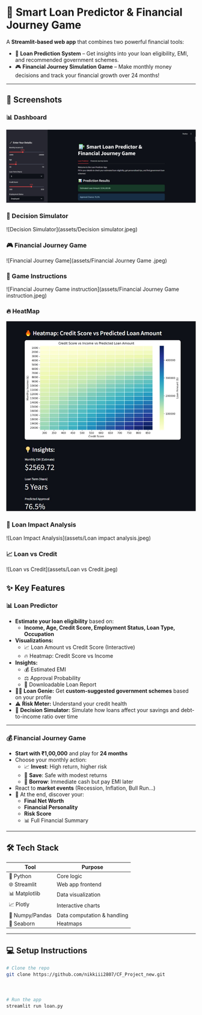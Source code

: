 # 🏦 **Smart Loan Predictor & Financial Journey Game**

A **Streamlit-based web app** that combines two powerful financial tools:

- 🔮 **Loan Prediction System** – Get insights into your loan eligibility, EMI, and recommended government schemes.
- 🎮 **Financial Journey Simulation Game** – Make monthly money decisions and track your financial growth over 24 months!

---

## 📸 Screenshots

### 📊 Dashboard
![Dashboard](assets/Dashboard.jpeg)

### 🧠 Decision Simulator
![Decision Simulator](assets/Decision simulator.jpeg)

### 🎮 Financial Journey Game
![Financial Journey Game](assets/Financial Journey Game .jpeg)

### 📝 Game Instructions
![Financial Journey Game instruction](assets/Financial Journey Game instruction.jpeg)

### 🔥 HeatMap
![HeatMap](assets/HeatMap.jpeg)

### 💸 Loan Impact Analysis
![Loan Impact Analysis](assets/Loan impact analysis.jpeg)

### 📈 Loan vs Credit
![Loan vs Credit](assets/Loan vs Credit.jpeg)


## ✨ **Key Features**

### 📊 **Loan Predictor**
- **Estimate your loan eligibility** based on:
  - **Income, Age, Credit Score, Employment Status, Loan Type, Occupation**
- **Visualizations:**
  - 📈 Loan Amount vs Credit Score (Interactive)
  - 🔥 Heatmap: Credit Score vs Income
- **Insights:**
  - 💰 Estimated EMI
  - ⚖️ Approval Probability
  - 🧾 Downloadable Loan Report
- 🧞‍♂️ **Loan Genie:** Get **custom-suggested government schemes** based on your profile
- ⚠️ **Risk Meter:** Understand your credit health
- 🧠 **Decision Simulator:** Simulate how loans affect your savings and debt-to-income ratio over time

---

### 💰 **Financial Journey Game**
- **Start with ₹1,00,000** and play for **24 months**
- Choose your monthly action:
  - 📈 **Invest**: High return, higher risk
  - 🏦 **Save**: Safe with modest returns
  - 💸 **Borrow**: Immediate cash but pay EMI later
- React to **market events** (Recession, Inflation, Bull Run...)
- 🎯 At the end, discover your:
  - **Final Net Worth**
  - **Financial Personality**
  - **Risk Score**
  - 📊 Full Financial Summary

---

## 🛠️ **Tech Stack**

| Tool          | Purpose                     |
|---------------|-----------------------------|
| 🐍 Python     | Core logic                  |
| 🌐 Streamlit  | Web app frontend            |
| 📊 Matplotlib | Data visualization          |
| 📈 Plotly     | Interactive charts          |
| 🧮 Numpy/Pandas | Data computation & handling |
| 🎨 Seaborn    | Heatmaps                    |

---

## 💻 **Setup Instructions**

```bash
# Clone the repo
git clone https://github.com/nikkiii2807/CF_Project_new.git



# Run the app
streamlit run loan.py
